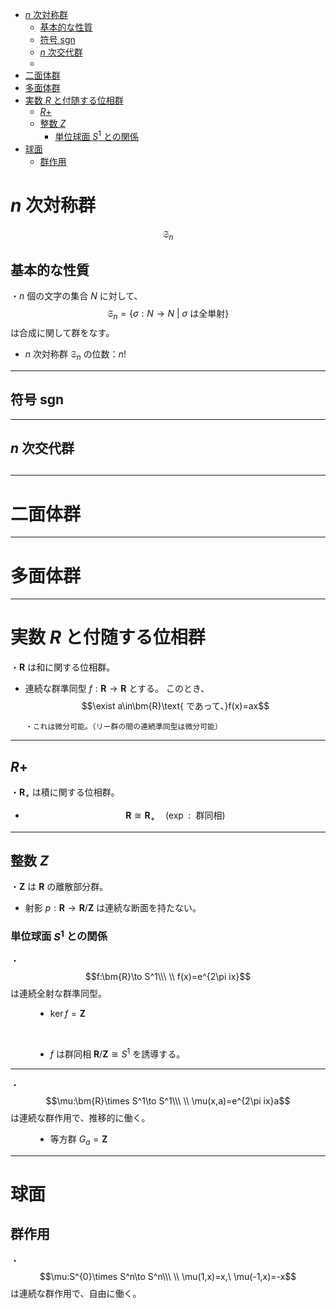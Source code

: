 
- [$n$ 次対称群](#n-次対称群)
  - [基本的な性質](#基本的な性質)
  - [符号 sgn](#符号-sgn)
  - [$n$ 次交代群](#n-次交代群)
  - [](#)
- [二面体群](#二面体群)
- [多面体群](#多面体群)
- [実数 $R$ と付随する位相群](#実数-r-と付随する位相群)
  - [$R+$](#r)
  - [整数 $Z$](#整数-z)
    - [単位球面 $S^1$ との関係](#単位球面-s1-との関係)
- [球面](#球面)
  - [群作用](#群作用)





# $n$ 次対称群
$$\mathfrak{S}_n$$

## 基本的な性質

・$n$ 個の文字の集合 $N$ に対して、
$$\mathfrak{S}_n=\{\sigma:N\to N\ |\ \sigma\text{ は全単射}\}$$は合成に関して群をなす。

- $n$ 次対称群 $\mathfrak{S}_n$ の位数：$n!$

---

## 符号 sgn

---

## $n$ 次交代群

## 

---

# 二面体群

---

# 多面体群

---

# 実数 $R$ と付随する位相群

・$\bm{R}$ は和に関する位相群。

- 連続な群準同型 $f:\bm{R}\to\bm{R}$ とする。
このとき、
$$\exist a\in\bm{R}\text{ であって、}f(x)=ax$$

      ・これは微分可能。（リー群の間の連続準同型は微分可能）
  
---

## $R+$

・$\bm{R}_+$ は積に関する位相群。

- $$\bm{R}\cong\bm{R}_+\quad(\exp:\text{ 群同相})$$

---

## 整数 $Z$

・$\bm{Z}$ は $\bm{R}$ の離散部分群。

- 射影 $p:\bm{R}\to\bm{R}/\bm{Z}$ は連続な断面を持たない。

### 単位球面 $S^1$ との関係

<dl><dt>

・
$$f:\bm{R}\to S^1\\\ \\
f(x)=e^{2\pi ix}$$は連続全射な群準同型。

</dt><dd>

- $\ker f=\bm{Z}$
<br>

- $f$ は群同相 $\bm{R}/\bm{Z}\cong S^1$ を誘導する。


</dd></dl>

--- 

<dl><dt>

・
$$\mu:\bm{R}\times S^1\to S^1\\\ \\
\mu(x,a)=e^{2\pi ix}a$$は連続な群作用で、推移的に働く。

</dt><dd>

- 等方群 $G_a=\bm{Z}$


</dd></dl>

---

# 球面

## 群作用

・
$$\mu:S^{0}\times S^n\to S^n\\\ \\
\mu(1,x)=x,\ \mu(-1,x)=-x$$は連続な群作用で、自由に働く。

